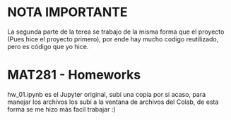 # **NOTA IMPORTANTE**

La segunda parte de la terea se trabajo de la misma forma que el proyecto (Pues hice el proyecto primero), por ende hay mucho codigo reutilizado, pero es código que yo hice.


# MAT281 - Homeworks

hw_01.ipynb es el Jupyter original, subí una copia por si acaso, para manejar los archivos los subí a la ventana de archivos del Colab, de esta forma se me hizo más facil trabajar :)
